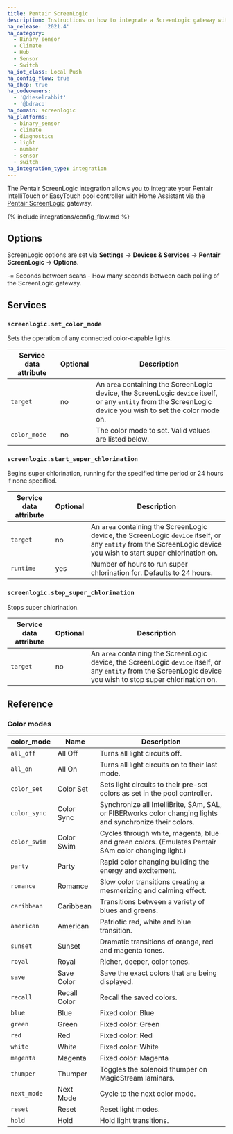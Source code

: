 ```yaml
---
title: Pentair ScreenLogic
description: Instructions on how to integrate a ScreenLogic gateway within Home Assistant.
ha_release: '2021.4'
ha_category:
  - Binary sensor
  - Climate
  - Hub
  - Sensor
  - Switch
ha_iot_class: Local Push
ha_config_flow: true
ha_dhcp: true
ha_codeowners:
  - '@dieselrabbit'
  - '@bdraco'
ha_domain: screenlogic
ha_platforms:
  - binary_sensor
  - climate
  - diagnostics
  - light
  - number
  - sensor
  - switch
ha_integration_type: integration
---
```


The Pentair ScreenLogic integration allows you to integrate your Pentair IntelliTouch or EasyTouch pool controller with Home Assistant via the [Pentair ScreenLogic](https://www.pentair.com/products/residential/pool-spa-equipment/pool-automation/screenlogic2_interfaceforintellitouchandeasytouchautomationsystems.html) gateway.

{% include integrations/config_flow.md %}

## Options

ScreenLogic options are set via **Settings** -> **Devices & Services** -> **Pentair ScreenLogic** -> **Options**.

-= Seconds between scans - How many seconds between each polling of the ScreenLogic gateway.

## Services

### `screenlogic.set_color_mode`

Sets the operation of any connected color-capable lights.

| Service data attribute | Optional | Description                                                                                                                                                  |
| ---------------------- | -------- | ------------------------------------------------------------------------------------------------------------------------------------------------------------ |
| `target`               | no       | An `area` containing the ScreenLogic device, the ScreenLogic `device` itself, or any `entity` from the ScreenLogic device you wish to set the color mode on. |
| `color_mode`           | no       | The color mode to set. Valid values are listed below.                                                                                                        |

### `screenlogic.start_super_chlorination`

Begins super chlorination, running for the specified time period or 24 hours if none specified.

| Service data attribute | Optional | Description                                                                                                                                                        |
| ---------------------- | -------- | ------------------------------------------------------------------------------------------------------------------------------------------------------------------ |
| `target`               | no       | An `area` containing the ScreenLogic device, the ScreenLogic `device` itself, or any `entity` from the ScreenLogic device you wish to start super chlorination on. |
| `runtime`              | yes      | Number of hours to run super chlorination for. Defaults to 24 hours.                                                                                               |

### `screenlogic.stop_super_chlorination`

Stops super chlorination.

| Service data attribute | Optional | Description                                                                                                                                                       |
| ---------------------- | -------- | ----------------------------------------------------------------------------------------------------------------------------------------------------------------- |
| `target`               | no       | An `area` containing the ScreenLogic device, the ScreenLogic `device` itself, or any `entity` from the ScreenLogic device you wish to stop super chlorination on. |

## Reference

### Color modes

| color_mode   | Name         | Description                                                                                               |
| ------------ | ------------ | --------------------------------------------------------------------------------------------------------- |
| `all_off`    | All Off      | Turns all light circuits off.                                                                             |
| `all_on`     | All On       | Turns all light circuits on to their last mode.                                                           |
| `color_set`  | Color Set    | Sets light circuits to their pre-set colors as set in the pool controller.                                |
| `color_sync` | Color Sync   | Synchronize all IntelliBrite, SAm, SAL, or FIBERworks color changing lights and synchronize their colors. |
| `color_swim` | Color Swim   | Cycles through white, magenta, blue and green colors. (Emulates Pentair SAm color changing light.)        |
| `party`      | Party        | Rapid color changing building the energy and excitement.                                                  |
| `romance`    | Romance      | Slow color transitions creating a mesmerizing and calming effect.                                         |
| `caribbean`  | Caribbean    | Transitions between a variety of blues and greens.                                                        |
| `american`   | American     | Patriotic red, white and blue transition.                                                                 |
| `sunset`     | Sunset       | Dramatic transitions of orange, red and magenta tones.                                                    |
| `royal`      | Royal        | Richer, deeper, color tones.                                                                              |
| `save`       | Save Color   | Save the exact colors that are being displayed.                                                           |
| `recall`     | Recall Color | Recall the saved colors.                                                                                  |
| `blue`       | Blue         | Fixed color: Blue                                                                                         |
| `green`      | Green        | Fixed color: Green                                                                                        |
| `red`        | Red          | Fixed color: Red                                                                                          |
| `white`      | White        | Fixed color: White                                                                                        |
| `magenta`    | Magenta      | Fixed color: Magenta                                                                                      |
| `thumper`    | Thumper      | Toggles the solenoid thumper on MagicStream laminars.                                                     |
| `next_mode`  | Next Mode    | Cycle to the next color mode.                                                                             |
| `reset`      | Reset        | Reset light modes.                                                                                        |
| `hold`       | Hold         | Hold light transitions.                                                                                   |
